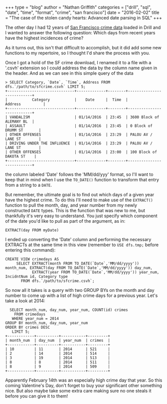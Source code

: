 +++
type = "blog"
author = "Nathan Griffith"
categories = ["drill", "sql", "date", "time", "format", "crime", "san francisco"]
date = "2016-02-02"
title = "The case of the stolen candy hearts: Advanced date parsing in SQL"
+++

The other day I had 12 years of [San Francisco crime
data](https://data.sfgov.org/Public-Safety/Map-Crime-Incidents-from-1-Jan-2003/gxxq-x39z) loaded in Drill and I wanted
to answer the following question: Which days from recent years have the highest incidences of crime?

As it turns out, this isn't that difficult to accomplish, but it did add some new functions to my repertoire, so I
thought I'd share the process with you.

Once I got a hold of the SF crime download, I renamed it to a file with a '.csvh' extension so I could address the data
by the column name given in the header. And as we can see in this simple query of the data

```
> SELECT Category, `Date`, `Time`, Address FROM dfs.`/path/to/sfcrime.csvh` LIMIT 5;
+------------------------------+-------------+--------+---------------------------+
|           Category           |    Date     |  Time  |          Address          |
+------------------------------+-------------+--------+---------------------------+
| VANDALISM                    | 01/14/2016  | 23:45  | 3600 Block of ALEMANY BL  |
| ASSAULT                      | 01/14/2016  | 23:45  | 0 Block of DRUMM ST       |
| OTHER OFFENSES               | 01/14/2016  | 23:29  | PALOU AV / LANE ST        |
| DRIVING UNDER THE INFLUENCE  | 01/14/2016  | 23:29  | PALOU AV / LANE ST        |
| OTHER OFFENSES               | 01/14/2016  | 23:00  | 100 Block of DAKOTA ST    |
+------------------------------+-------------+--------+---------------------------+
```

the column labeled 'Date' follows the 'MM/dd/yyy' format, so I'll want to keep that in mind when I use the `TO_DATE()`
function to transform that entry from a string to a `DATE`.

But remember, the ultimate goal is to find out which days of a given year have the highest crime. To do this I'll need
to make use of the `EXTRACT()` function to pull the month, day, and year number from my newly constructed `DATE` types.
This is the function that was new to me, but thankfully it's very easy to understand. You just specify which component
of the date you'd like to pull as part of the argument, as in:

```
EXTRACT(day FROM myDate)
```

I ended up converting the 'Date' column and performing the necessary EXTRACTs at the same time in this view (remember to
`USE dfs.tmp;` before entering this command):

```
CREATE VIEW crimedays AS
     SELECT EXTRACT(month FROM TO_DATE(`Date`,'MM/dd/yyyy')) month_num, EXTRACT(day FROM TO_DATE(`Date`,'MM/dd/yyyy')) day_num,
            EXTRACT(year FROM TO_DATE(`Date`,'MM/dd/yyyy')) year_num, IncidntNum id, Category type
       FROM dfs.`/path/to/sfcrime.csvh`;
```

So now all it takes is a query with two GROUP BYs on the month and day number to come up with a list of high crime days
for a previous year. Let's take a look at 2014:

```
  SELECT month_num, day_num, year_num, COUNT(id) crimes
    FROM crimedays
   WHERE year_num = 2014
GROUP BY month_num, day_num, year_num
ORDER BY crimes DESC
   LIMIT 5;
+------------+----------+-----------+---------+
| month_num  | day_num  | year_num  | crimes  |
+------------+----------+-----------+---------+
| 10         | 11       | 2014      | 521     |
| 2          | 14       | 2014      | 514     |
| 3          | 19       | 2014      | 513     |
| 8          | 8        | 2014      | 511     |
| 8          | 9        | 2014      | 509     |
+------------+----------+-----------+---------+
```

Apparently February 14th was an especially high crime day that year. So this coming Valentine's Day, don't forget to buy
your significant other something nice. But also maybe take some extra care making sure no one steals it before you can
give it to them!

